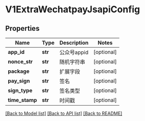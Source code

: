 # V1ExtraWechatpayJsapiConfig

## Properties
Name | Type | Description | Notes
------------ | ------------- | ------------- | -------------
**app_id** | **str** | 公众号appid | [optional] 
**nonce_str** | **str** | 随机字符串 | [optional] 
**package** | **str** | 扩展字段 | [optional] 
**pay_sign** | **str** | 签名 | [optional] 
**sign_type** | **str** | 签名类型 | [optional] 
**time_stamp** | **str** | 时间戳 | [optional] 

[[Back to Model list]](../README.md#documentation-for-models) [[Back to API list]](../README.md#documentation-for-api-endpoints) [[Back to README]](../README.md)


